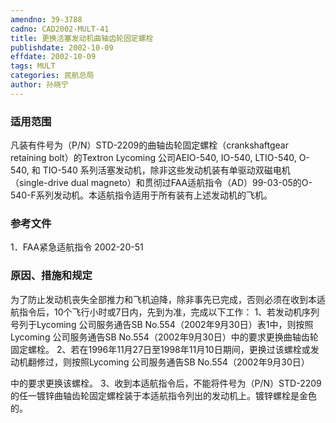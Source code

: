 ```yaml
---
amendno: 39-3788
cadno: CAD2002-MULT-41
title: 更换活塞发动机曲轴齿轮固定螺栓
publishdate: 2002-10-09
effdate: 2002-10-09
tags: MULT
categories: 民航总局
author: 孙晓宁
---
```


### 适用范围 
凡装有件号为（P/N）STD-2209的曲轴齿轮固定螺栓（crankshaftgear retaining bolt）的Textron Lycoming 公司AEIO-540, IO-540, LTIO-540, O-540, 和 TIO-540 系列活塞发动机，除非这些发动机装有单驱动双磁电机（single-drive dual magneto）和贯彻过FAA适航指令（AD）99-03-05的O-540-F系列发动机。本适航指令适用于所有装有上述发动机的飞机。

### 参考文件
1．FAA紧急适航指令 2002-20-51 

### 原因、措施和规定 
为了防止发动机丧失全部推力和飞机迫降，除非事先已完成，否则必须在收到本适航指令后，10个飞行小时或7日内，先到为准，完成以下工作： 1、若发动机序列号列于Lycoming 公司服务通告SB No.554（2002年9月30日）表1中，则按照Lycoming 公司服务通告SB No.554（2002年9月30日）中的要求更换曲轴齿轮固定螺栓。 2、若在1996年11月27日至1998年11月10日期间，更换过该螺栓或发动机翻修过，则按照Lycoming 公司服务通告SB No.554（2002年9月30日）
       
中的要求更换该螺栓。 3、收到本适航指令后，不能将件号为（P/N）STD-2209的任一镀锌曲轴齿轮固定螺栓装于本适航指令列出的发动机上。镀锌螺栓是金色的。
